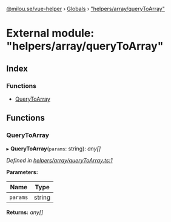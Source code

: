 [@milou.se/vue-helper](../README.md) › [Globals](../globals.md) › ["helpers/array/queryToArray"](_helpers_array_querytoarray_.md)

# External module: "helpers/array/queryToArray"

## Index

### Functions

* [QueryToArray](_helpers_array_querytoarray_.md#querytoarray)

## Functions

###  QueryToArray

▸ **QueryToArray**(`params`: string): *any[]*

*Defined in [helpers/array/queryToArray.ts:1](https://github.com/milou-se/milou-vue-helper/blob/ff1ebdd/src/helpers/array/queryToArray.ts#L1)*

**Parameters:**

Name | Type |
------ | ------ |
`params` | string |

**Returns:** *any[]*
